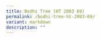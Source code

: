 ```yaml
---
title: Bodhi Tree (HT 2003 69)
permalink: /bodhi-tree-ht-2003-69/
variant: markdown
description: ""
---
```

